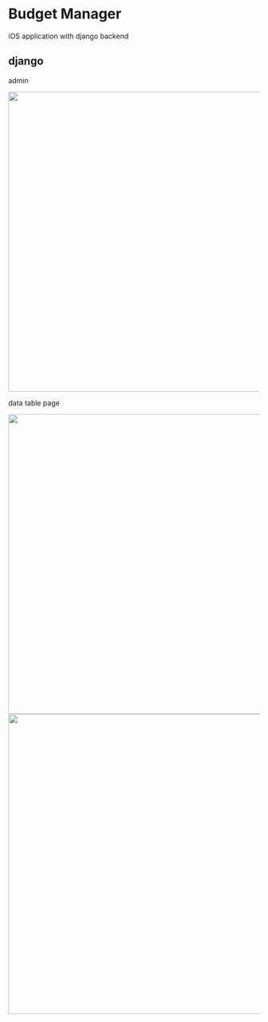 # Budget Manager

iOS application with django backend

## django

admin

<img src="https://user-images.githubusercontent.com/60697742/120255096-31380480-c2c6-11eb-829d-3102bfb4b4e9.png" width="600">

data table page

<img src="https://user-images.githubusercontent.com/60697742/120255155-4e6cd300-c2c6-11eb-8d10-c05ab063c761.png" width="600">
<img src="https://user-images.githubusercontent.com/60697742/120255159-4f9e0000-c2c6-11eb-9441-9857c87eff09.png" width="600">
